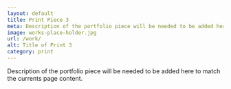 ```yaml
---
layout: default
title: Print Piece 3
meta: Description of the portfolio piece will be needed to be added here to match the currents page content.
image: works-place-holder.jpg
url: /work/
alt: Title of Print 3
category: print
---
```


Description of the portfolio piece will be needed to be added here to match the currents page content.
